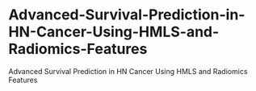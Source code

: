 # Advanced-Survival-Prediction-in-HN-Cancer-Using-HMLS-and-Radiomics-Features
Advanced Survival Prediction in HN Cancer Using HMLS and Radiomics Features
